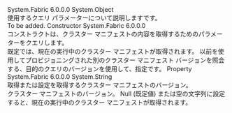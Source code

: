 <Type Name="ClusterManifestQueryDescription" FullName="System.Fabric.Description.ClusterManifestQueryDescription">
  <TypeSignature Language="C#" Value="public sealed class ClusterManifestQueryDescription" />
  <TypeSignature Language="ILAsm" Value=".class public auto ansi sealed beforefieldinit ClusterManifestQueryDescription extends System.Object" />
  <TypeSignature Language="DocId" Value="T:System.Fabric.Description.ClusterManifestQueryDescription" />
  <TypeSignature Language="VB.NET" Value="Public NotInheritable Class ClusterManifestQueryDescription" />
  <TypeSignature Language="F#" Value="type ClusterManifestQueryDescription = class" />
  <AssemblyInfo>
    <AssemblyName>System.Fabric</AssemblyName>
    <AssemblyVersion>6.0.0.0</AssemblyVersion>
  </AssemblyInfo>
  <Base>
    <BaseTypeName>System.Object</BaseTypeName>
  </Base>
  <Interfaces />
  <Docs>
    <summary>
      <para>
            使用するクエリ パラメーターについて説明します<see cref="M:System.Fabric.FabricClient.ClusterManagementClient.GetClusterManifestAsync(System.Fabric.Description.ClusterManifestQueryDescription,System.TimeSpan,System.Threading.CancellationToken)" />です。
            </para>
    </summary>
    <remarks>To be added.</remarks>
  </Docs>
  <Members>
    <Member MemberName=".ctor">
      <MemberSignature Language="C#" Value="public ClusterManifestQueryDescription ();" />
      <MemberSignature Language="ILAsm" Value=".method public hidebysig specialname rtspecialname instance void .ctor() cil managed" />
      <MemberSignature Language="DocId" Value="M:System.Fabric.Description.ClusterManifestQueryDescription.#ctor" />
      <MemberSignature Language="VB.NET" Value="Public Sub New ()" />
      <MemberType>Constructor</MemberType>
      <AssemblyInfo>
        <AssemblyName>System.Fabric</AssemblyName>
        <AssemblyVersion>6.0.0.0</AssemblyVersion>
      </AssemblyInfo>
      <Parameters />
      <Docs>
        <summary>
          <para>
            コンストラクトは、クラスター マニフェストの内容を取得するためのパラメーターをクエリします。
            </para>
        </summary>
        <remarks>
          <para>
            既定では、現在の実行中のクラスター マニフェストが取得されます。 以前を使用してプロビジョニングされた別のクラスター マニフェスト バージョンを照会する<see cref="M:System.Fabric.FabricClient.ClusterManagementClient.ProvisionFabricAsync(System.String,System.String)" />、目的のクエリのバージョンを使用して、指定<see cref="P:System.Fabric.Description.ClusterManifestQueryDescription.ClusterManifestVersion" />です。
            </para>
        </remarks>
      </Docs>
    </Member>
    <Member MemberName="ClusterManifestVersion">
      <MemberSignature Language="C#" Value="public string ClusterManifestVersion { get; set; }" />
      <MemberSignature Language="ILAsm" Value=".property instance string ClusterManifestVersion" />
      <MemberSignature Language="DocId" Value="P:System.Fabric.Description.ClusterManifestQueryDescription.ClusterManifestVersion" />
      <MemberSignature Language="VB.NET" Value="Public Property ClusterManifestVersion As String" />
      <MemberSignature Language="F#" Value="member this.ClusterManifestVersion : string with get, set" Usage="System.Fabric.Description.ClusterManifestQueryDescription.ClusterManifestVersion" />
      <MemberType>Property</MemberType>
      <AssemblyInfo>
        <AssemblyName>System.Fabric</AssemblyName>
        <AssemblyVersion>6.0.0.0</AssemblyVersion>
      </AssemblyInfo>
      <ReturnValue>
        <ReturnType>System.String</ReturnType>
      </ReturnValue>
      <Docs>
        <summary>
          <para>
            取得または設定を取得するクラスター マニフェストのバージョン。
            </para>
        </summary>
        <value>
          <para>クラスター マニフェストのバージョン。</para>
        </value>
        <remarks>
          <para>
            Null (既定値) または空の文字列に設定すると、現在の実行中のクラスター マニフェストが取得されます。
            </para>
        </remarks>
      </Docs>
    </Member>
  </Members>
</Type>